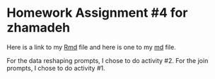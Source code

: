 # Homework Assignment #4 for zhamadeh

Here is a link to my [Rmd](https://github.com/STAT545-UBC-students/hw04-zhamadeh/blob/master/hw04-zhamadeh.Rmd) file and here is one to my [md](https://github.com/STAT545-UBC-students/hw04-zhamadeh/blob/master/hw04-zhamadeh.md) file.

For the data reshaping prompts, I chose to do activity #2. For the join prompts, I chose to do activity #1. 
